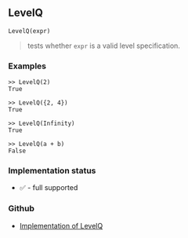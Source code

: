 ## LevelQ

```
LevelQ(expr)
```

> tests whether `expr` is a valid level specification.
	
### Examples

```
>> LevelQ(2)
True

>> LevelQ({2, 4})
True

>> LevelQ(Infinity)
True

>> LevelQ(a + b)
False
```






### Implementation status

* &#x2705; - full supported

### Github

* [Implementation of LevelQ](https://github.com/axkr/symja_android_library/blob/master/symja_android_library/matheclipse-core/src/main/java/org/matheclipse/core/builtin/ListFunctions.java#L4267) 

